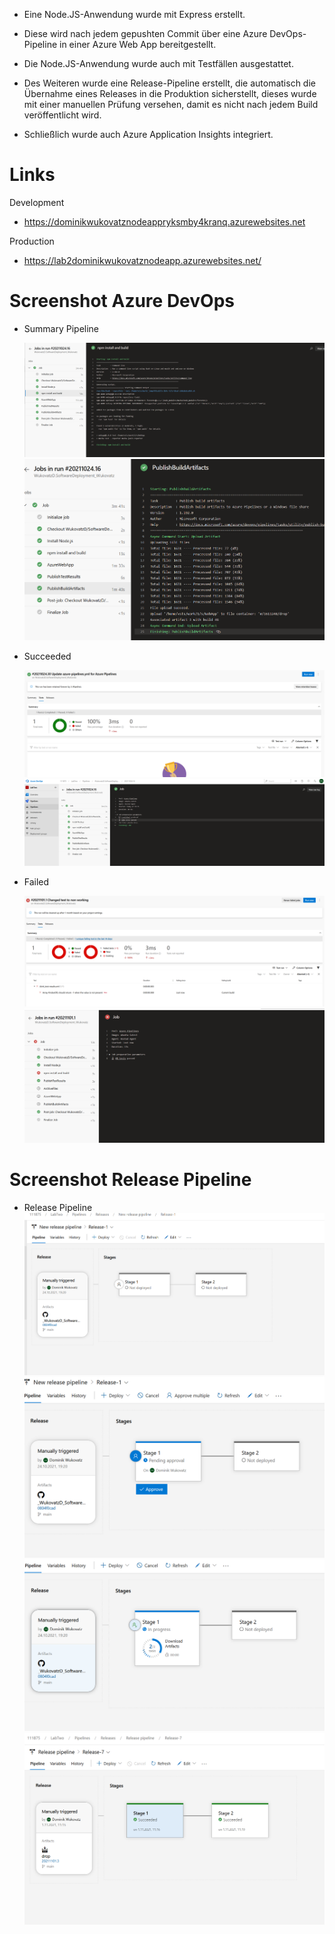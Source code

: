 - Eine Node.JS-Anwendung wurde mit Express erstellt.

- Diese wird nach jedem gepushten Commit über eine Azure DevOps-Pipeline in einer Azure Web App bereitgestellt.

- Die Node.JS-Anwendung wurde auch mit Testfällen ausgestattet.

- Des Weiteren wurde eine Release-Pipeline erstellt, die automatisch die Übernahme eines Releases in die Produktion sicherstellt, dieses wurde mit einer manuellen Prüfung versehen, damit es nicht nach jedem Build veröffentlicht wird.

- Schließlich wurde auch Azure Application Insights integriert.

# Links

Development

- https://dominikwukovatznodeappryksmby4kranq.azurewebsites.net

Production

- https://lab2dominikwukovatznodeapp.azurewebsites.net/

# Screenshot Azure DevOps

- Summary Pipeline

  ![Build](Screenshots/Build.png)
  ![Summary](Screenshots/Summary.png)

- Succeeded

  ![Passed_Tests](Screenshots/Passed_Tests.png)
  ![Passed_Tests_Build](Screenshots/Passed_Tests_Build.png)

- Failed

  ![Failed_Tests](Screenshots/Failed_Tests.png)
  ![Failed_Tests_Build](Screenshots/Failed_Tests_Build.png)

# Screenshot Release Pipeline

- Release Pipeline
  ![Release_Pipeline](Screenshots/Release_Pipeline.png)
  ![Release_Approval](Screenshots/Release_Approval.png)
  ![Release_staging](Screenshots/Release_staging.png)
  ![Release_Pipeline_done](Screenshots/Release_Pipeline_done.png)
